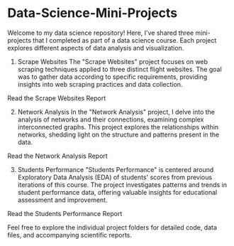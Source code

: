 # Data-Science-Mini-Projects

Welcome to my data science repository! Here, I've shared three mini-projects that I completed as part of a data science course. Each project explores different aspects of data analysis and visualization.

1. Scrape Websites
The "Scrape Websites" project focuses on web scraping techniques applied to three distinct flight websites. The goal was to gather data according to specific requirements, providing insights into web scraping practices and data collection.

Read the Scrape Websites Report

2. Network Analysis
In the "Network Analysis" project, I delve into the analysis of networks and their connections, examining complex interconnected graphs. This project explores the relationships within networks, shedding light on the structure and patterns present in the data.

Read the Network Analysis Report

3. Students Performance
"Students Performance" is centered around Exploratory Data Analysis (EDA) of students' scores from previous iterations of this course. The project investigates patterns and trends in student performance data, offering valuable insights for educational assessment and improvement.

Read the Students Performance Report

Feel free to explore the individual project folders for detailed code, data files, and accompanying scientific reports.